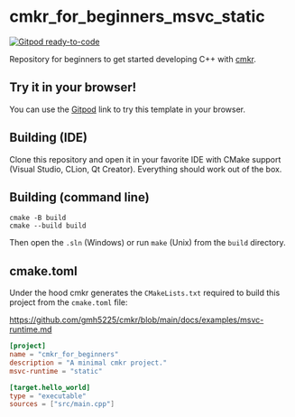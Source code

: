 # cmkr_for_beginners_msvc_static

[![Gitpod ready-to-code](https://img.shields.io/badge/Gitpod-ready--to--code-blue?logo=gitpod)](https://gitpod.io/from-referrer/)

Repository for beginners to get started developing C++ with [cmkr](https://github.com/build-cpp/cmkr).

## Try it in your browser!

You can use the [Gitpod](https://gitpod.io/from-referrer/) link to try this template in your browser.

## Building (IDE)

Clone this repository and open it in your favorite IDE with CMake support (Visual Studio, CLion, Qt Creator). Everything should work out of the box.

## Building (command line)

```
cmake -B build
cmake --build build
```

Then open the `.sln` (Windows) or run `make` (Unix) from the `build` directory.

## cmake.toml

Under the hood cmkr generates the `CMakeLists.txt` required to build this project from the `cmake.toml` file:

https://github.com/gmh5225/cmkr/blob/main/docs/examples/msvc-runtime.md
```toml
[project]
name = "cmkr_for_beginners"
description = "A minimal cmkr project."
msvc-runtime = "static"

[target.hello_world]
type = "executable"
sources = ["src/main.cpp"]
```

